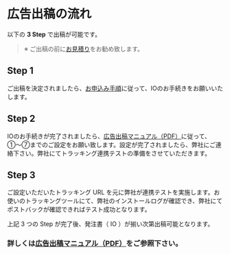 # 広告出稿の流れ

以下の **3 Step** で出稿が可能です。

>※ ご出稿の前に[お見積り](https://github.com/unity3d-jp/unityads-help-jp/wiki/general-faq-jp#%E5%87%BA%E7%A8%BF%E6%99%82%E3%81%AE%E8%A6%8B%E7%A9%8D%E3%82%82%E3%82%8A%E3%81%AF%E5%87%BA%E3%81%97%E3%81%A6%E3%82%82%E3%82%89%E3%81%88%E3%82%8B%E3%81%AE)をお勧め致します。

## Step 1

ご出稿を決定されましたら、[お申込み手順](https://github.com/unity3d-jp/unityads-help-jp/wiki/IO)に従って、IOのお手続きをお願いいたします。

## Step 2

IOのお手続きが完了されましたら、[広告出稿マニュアル（PDF）](https://oc.unity3d.com/index.php/apps/files/?dir=%2F)に従って、①〜⑦までのご設定をお願い致します。設定が完了されましたら、弊社にご連絡下さい。弊社にてトラッキング連携テストの準備をさせていただきます。

## Step 3

ご設定いただいたトラッキング URL を元に弊社が連携テストを実施します。お使いのトラッキングツールにて、弊社のインストールログが確認でき、弊社にてポストバックが確認できればテスト成功となります。

上記 3 つの Step が完了後、発注書（ IO ）が揃い次第出稿可能となります。

### 詳しくは[広告出稿マニュアル（PDF）](https://oc.unity3d.com/index.php/s/ocI17JeNycP68Ll)をご参照下さい。